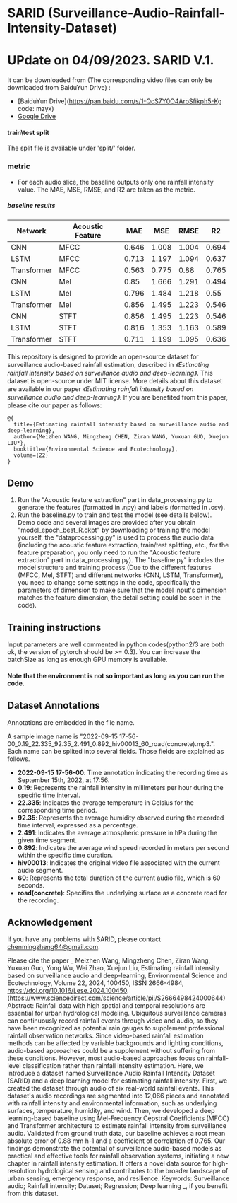 # SARID (Surveillance-Audio-Rainfall-Intensity-Dataset)

# UPdate on 04/09/2023. SARID V.1. 
It can be downloaded from (The corresponding video files can only be downloaded from BaiduYun Drive) :
 - [BaiduYun Drive](https://pan.baidu.com/s/1-QcS7Y0O4AroSfikph5-Kg code: mzyx)
 - [Google Drive](https://drive.google.com/drive/folders/1jH2uO8Xk7RgrcbtkDpTxM3BCo-4tQMY5?usp=drive_link)

#### train\test split
The split file is available under 'split/' folder.

### metric

- For each audio slice, the baseline outputs only one rainfall intensity value. The MAE, MSE,	RMSE, and	R2 are taken as the metric.

##### baseline results

|   Network   | Acoustic Feature |   MAE  |  MSE |   RMSE  | R2 |
|---|---|---|---|---|---|
|     CNN     |       MFCC       | 0.646 | 1.008 | 1.004 | 0.694 |
|     LSTM    |       MFCC       | 0.713 | 1.197 | 1.094 | 0.637 |
| Transformer |       MFCC       | 0.563 | 0.775 | 0.88  | 0.765 |
|     CNN     |        Mel       | 0.85  | 1.666 | 1.291 | 0.494 |
|     LSTM    |        Mel       | 0.796 | 1.484 | 1.218 | 0.55  |
| Transformer |        Mel       | 0.856 | 1.495 | 1.223 | 0.546 |
|     CNN     |       STFT       | 0.856 | 1.495 | 1.223 | 0.546 |
|     LSTM    |       STFT       | 0.816 | 1.353 | 1.163 | 0.589 |
| Transformer |       STFT       | 0.711 | 1.199 | 1.095 | 0.636 |


This repository is designed to provide an open-source dataset for surveillance audio-based rainfall estimation, described in _《Estimating rainfall intensity based on surveillance audio and deep-learning》_. This dataset is open-source under MIT license. More details about this dataset are available in our paper _《Estimating rainfall intensity based on surveillance audio and deep-learning》_. If you are benefited from this paper, please cite our paper as follows:

```
@{
  title={Estimating rainfall intensity based on surveillance audio and deep-learning},
  author={Meizhen WANG, Mingzheng CHEN, Ziran WANG, Yuxuan GUO, Xuejun LIU*},
  booktitle={Environmental Science and Ecotechnology},
  volume={22}
}
```



## Demo
1. Run the "Acoustic feature extraction" part in data_processing.py to generate the features (formatted in .npy) and labels (formatted in .csv).
2. Run the baseline.py to train and test the model (see details below). 
Demo code and several images are provided after you obtain "model_epoch_best_R.ckpt" by downloading or training the model yourself, the "dataprocessing.py" is used to process the audio data (including the acoustic feature extraction, train/test splitting, etc., for the feature preparation, you only need to run the "Acoustic feature extraction" part in data_processing.py). The "baseline.py" includes the model structure and training process (Due to the different features (MFCC, Mel, STFT) and different networks (CNN, LSTM, Transformer), you need to change some settings in the code, specifically the parameters of dimension to make sure that the model input's dimension matches the feature dimension, the detail setting could be seen in the code).

## Training instructions

Input parameters are well commented in python codes(python2/3 are both ok, the version of pytorch should be >= 0.3). You can increase the batchSize as long as enough GPU memory is available.

#### Note that the environment is not so important as long as you can run the code. 

## Dataset Annotations

Annotations are embedded in the file name.

A sample image name is "2022-09-15 17-56-00_0.19_22.335_92.35_2.491_0.892_hiv00013_60_road(concrete).mp3.". Each name can be splited into several fields. Those fields are explained as follows.

- **2022-09-15 17-56-00**: Time annotation indicating the recording time as September 15th, 2022, at 17:56.
- **0.19**: Represents the rainfall intensity in millimeters per hour during the specific time interval.
- **22.335**: Indicates the average temperature in Celsius for the corresponding time period.
- **92.35**: Represents the average humidity observed during the recorded time interval, expressed as a percentage.
- **2.491**: Indicates the average atmospheric pressure in hPa during the given time segment.
- **0.892**: Indicates the average wind speed recorded in meters per second within the specific time duration.
- **hiv00013**: Indicates the original video file associated with the current audio segment.
- **60**: Represents the total duration of the current audio file, which is 60 seconds.
- **road(concrete)**: Specifies the underlying surface as a concrete road for the recording.

## Acknowledgement

If you have any problems with SARID, please contact chenmingzheng64@gmail.com.

Please cite the paper _ Meizhen Wang, Mingzheng Chen, Ziran Wang, Yuxuan Guo, Yong Wu, Wei Zhao, Xuejun Liu,
Estimating rainfall intensity based on surveillance audio and deep-learning,
Environmental Science and Ecotechnology,
Volume 22,
2024,
100450,
ISSN 2666-4984,
https://doi.org/10.1016/j.ese.2024.100450.
(https://www.sciencedirect.com/science/article/pii/S2666498424000644)
Abstract: Rainfall data with high spatial and temporal resolutions are essential for urban hydrological modeling. Ubiquitous surveillance cameras can continuously record rainfall events through video and audio, so they have been recognized as potential rain gauges to supplement professional rainfall observation networks. Since video-based rainfall estimation methods can be affected by variable backgrounds and lighting conditions, audio-based approaches could be a supplement without suffering from these conditions. However, most audio-based approaches focus on rainfall-level classification rather than rainfall intensity estimation. Here, we introduce a dataset named Surveillance Audio Rainfall Intensity Dataset (SARID) and a deep learning model for estimating rainfall intensity. First, we created the dataset through audio of six real-world rainfall events. This dataset's audio recordings are segmented into 12,066 pieces and annotated with rainfall intensity and environmental information, such as underlying surfaces, temperature, humidity, and wind. Then, we developed a deep learning-based baseline using Mel-Frequency Cepstral Coefficients (MFCC) and Transformer architecture to estimate rainfall intensity from surveillance audio. Validated from ground truth data, our baseline achieves a root mean absolute error of 0.88 mm h-1 and a coefficient of correlation of 0.765. Our findings demonstrate the potential of surveillance audio-based models as practical and effective tools for rainfall observation systems, initiating a new chapter in rainfall intensity estimation. It offers a novel data source for high-resolution hydrological sensing and contributes to the broader landscape of urban sensing, emergency response, and resilience.
Keywords: Surveillance audio; Rainfall intensity; Dataset; Regression; Deep learning
_, if you benefit from this dataset.







